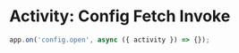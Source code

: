 # Activity: Config Fetch Invoke

<!-- langtabs-start -->
```typescript
app.on('config.open', async ({ activity }) => {});
```
<!-- langtabs-end -->
